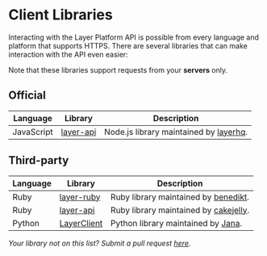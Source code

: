 # Client Libraries

Interacting with the Layer Platform API is possible from every language and platform that supports HTTPS. There are several libraries that can make interaction with the API even easier: 

Note that these libraries support requests from your **servers** only.

## Official
| Language   | Library | Description |
|------------|---------|-------------|
| JavaScript | [layer-api](https://www.npmjs.com/package/layer-api) | Node.js library maintained by [layerhq](https://github.com/layerhq/node-layer-api). |

## Third-party
| Language   | Library | Description |
|------------|---------|-------------|
| Ruby       | [layer-ruby](https://rubygems.org/gems/layer-ruby) | Ruby library maintained by [benedikt](https://github.com/benedikt/layer-ruby). |
| Ruby       | [layer-api](https://rubygems.org/gems/layer-api) | Ruby library maintained by [cakejelly](https://github.com/cakejelly/layer-api). |
| Python     | [LayerClient](https://pypi.python.org/pypi/LayerClient) | Python library maintained by [Jana](https://github.com/Jana-Mobile/layer-python). |

*Your library not on this list? Submit a pull request [here](https://github.com/layerhq/documentation/blob/master/platform/introduction/libraries.md).*
